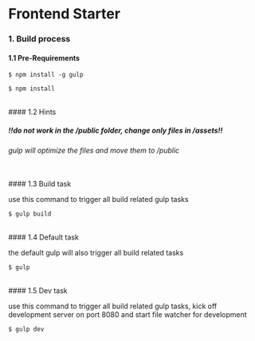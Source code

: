 # Frontend Starter

### 1. Build process

#### 1.1 Pre-Requirements

```
$ npm install -g gulp
```

```
$ npm install
```

<br />
#### 1.2 Hints

##### !!do not work in the /public folder, change only files in /assets!!
###### gulp will optimize the files and move them to /public

<br />
#### 1.3 Build task

use this command to trigger all build related gulp tasks

```
$ gulp build
```

<br />
#### 1.4 Default task

the default gulp will also trigger all build related tasks

```
$ gulp
```

<br />
#### 1.5 Dev task

use this command to trigger all build related gulp tasks, kick off development server on port 8080 and start file watcher for development

```
$ gulp dev
```
